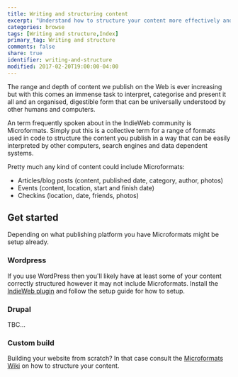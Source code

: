 ```yaml
---
title: Writing and structuring content
excerpt: "Understand how to structure your content more effectively and present it in a way that search engines and other users and services on the Web interpret your content effectively."
categories: browse
tags: [Writing and structure,Index]
primary_tag: Writing and structure
comments: false
share: true
identifier: writing-and-structure
modified: 2017-02-20T19:00:00-04:00
---
```


The range and depth of content we publish on the Web is ever increasing but with this comes an immense task to interpret, categorise and present it all and an organised, digestible form that can be universally understood by other humans and computers.

An term frequently spoken about in the IndieWeb community is Microformats. Simply put this is a collective term for a range of formats used in code to structure the content you publish in a way that can be easily interpreted by other computers, search engines and data dependent systems.

Pretty much any kind of content could include Microformats:

- Articles/blog posts (content, published date, category, author, photos)
- Events (content, location, start and finish date)
- Checkins (location, date, friends, photos)

## Get started
Depending on what publishing platform you have Microformats might be setup already.

### Wordpress
If you use WordPress then you'll likely have at least some of your content correctly structured however it may not include Microformats. Install the [IndieWeb plugin](https://en-gb.wordpress.org/plugins/indieweb/) and follow the setup guide for how to setup.

### Drupal
TBC...

### Custom build
Building your website from scratch? In that case consult the [Microformats Wiki](http://microformats.org/wiki/Main_Page) on how to structure your content.
